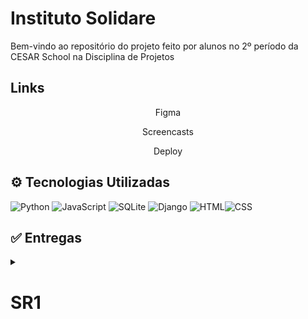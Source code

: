 # Instituto Solidare

Bem-vindo ao repositório do projeto feito por alunos no 2º período da CESAR School na Disciplina de Projetos
<br>

## Links
  <p style="text-align: center; text-decoration: none;">
    <a href="https://www.figma.com/design/V0WbTg4ZciPOLMuifcNVDr/Prot%C3%B3tipo--Copy-?node-id=0-1&t=k43LuYfNcD9fceEe-1 " style="text-decoration: none;">
      <span>Figma</span>
    </a>
  </p>

  <p style="text-align: center; text-decoration: none;">
    <a href="#" style="text-decoration: none;">
      <span>Screencasts</span>
    </a>
  </p>

  <p style="text-align: center; text-decoration: none;">
    <a href="https://bloom-hma9f6avc4f9b0ht.brazilsouth-01.azurewebsites.net" style="text-decoration: none;">
      <span>Deploy</span>
    </a>
  </p>

  

## ⚙ Tecnologias Utilizadas

![Python](https://img.shields.io/badge/Python-3776AB?style=for-the-badge&logo=python&logoColor=white)
![JavaScript](https://img.shields.io/badge/JavaScript-F7DF1E?style=for-the-badge&logo=javascript&logoColor=black)
![SQLite](https://img.shields.io/badge/SQLite-003B57?style=for-the-badge&logo=sqlite&logoColor=white)
![Django](https://img.shields.io/badge/Django-092E20?style=for-the-badge&logo=django&logoColor=white)
![HTML](https://img.shields.io/badge/HTML5-E34F26?style=for-the-badge&logo=html5&logoColor=white)![CSS](https://img.shields.io/badge/CSS3-1572B6?style=for-the-badge&logo=css3&logoColor=white)

## ✅ Entregas

<details>
<summary><h1>SR1</h1></summary>
  <p style="text-align: center; text-decoration: none;">
    <a href="#" style="text-decoration: none;">
      <span>Screencast do Deploy</span>
    </a>
  </p>
  
  <p style="text-align: center; text-decoration: none;">
    <a href="https://miro.com/app/board/uXjVI_qNn9w=/?share_link_id=843219160909" 
    style="text-decoration: none;">
      <span>Diagrama de atividades</span>
    </a>
  </p>

  <p style="text-align: center; text-decoration: none;">
    <a href="https://docs.google.com/document/d/1dDLGIUTO0JjhBM0MEkPi2VQC7cnx2jSQo9t2jBP55z8/edit?usp=sharing" style="text-decoration: none;">
      <span>Relatório Programação em Par</span>
    </a>
  </p>
  
  <p style="text-align: center; text-decoration: none;">
    <a href="https://docs.google.com/document/d/118fDORp-AMhUfvoctiRDJJBUXZchASk9owDDJVZj6Sw/edit?usp=drivesdk" style="text-decoration: none;">
      <span>Histórias de usuário</span>
    </a>
  </p>

  ## Issue/Bugtracker
  ![bucktracker](https://github.com/user-attachments/assets/bc61c645-5877-4ee8-9d73-ded482888d91)
</details>
<br>
